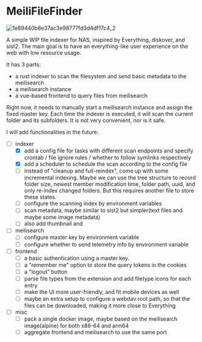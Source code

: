 # MeiliFileFinder

![1e89440b8e37ac3e98777fd3d4df17c4_2](https://github.com/user-attachments/assets/4c3460ff-6b11-441b-b7e9-3f1bbe99e8a9)

A simple WIP file indexer for NAS, inspired by Everything, diskover, and sist2. The main goal is to have an everything-like user experience on the web with low resource usage.

It has 3 parts:
* a rust indexer to scan the filesystem and send basic metadata to the meilisearch
* a meilisearch instance
* a vue-based frontend to query files from meilisearch

Right now, it needs to manually start a meilisearch instance and assign the fixed master key. Each time the indexer is executed, it will scan the current folder and its subfolders. It is not very convenient, nor is it safe.

I will add functionalities in the future:
- [ ] indexer
  - [x] add a config file for tasks with different scan endpoints and specify crontab / file ignore rules / whether to follow symlinks respectively
  - [x] add a scheduler to schedule the scan according to the config file
  - [ ] instead of "cleanup and full-reindex", come up with some incremental indexing. Maybe we can use the tree structure to record folder size, newest member modification time, folder path, uuid, and only re-index changed folders. But this requires another file to store these states.
  - [ ] configure the scanning index by environment variables
  - [ ] scan metadata, maybe similar to sist2 but simpler(text files and maybe some image metadata)
  - [ ] also add thumbnail and 
- [ ] meilisearch
  - [ ] configure master key by environment variable
  - [ ] configure whether to send telemetry info by environment variable
- [ ] frontend
  - [ ] a basic authentication using a master key.
  - [ ] a "remember me" option to store the query tokens in the cookies
  - [ ] a "logout" button
  - [ ] parse file types from the extension and add filetype icons for each entry
  - [ ] make the UI more user-friendly, and fit mobile devices as well
  - [ ] maybe an extra setup to configure a webdav root path, so that the files can be downloaded, making it more close to Everything
- [ ] misc
  - [ ] pack a single docker image, maybe based on the meilisearch image(alpine) for both x86-64 and arm64
  - [ ] aggregate frontend and meilisearch to use the same port
